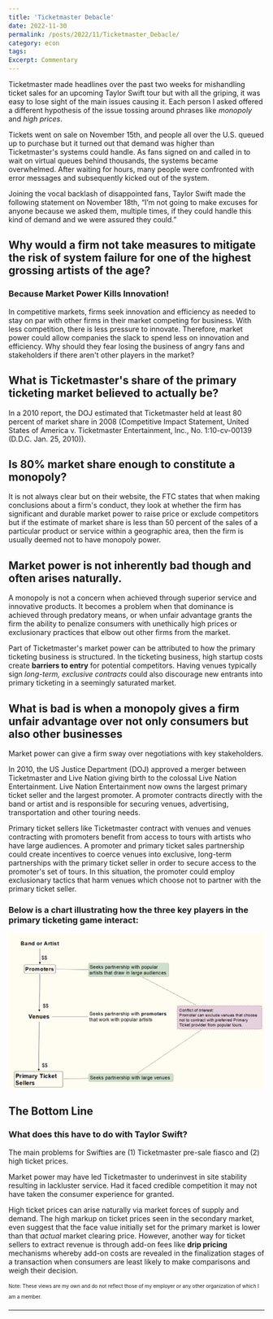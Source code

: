 ```yaml
---
title: 'Ticketmaster Debacle'
date: 2022-11-30
permalink: /posts/2022/11/Ticketmaster_Debacle/
category: econ
tags:
Excerpt: Commentary
---
```



Ticketmaster made headlines over the past two weeks for mishandling ticket sales for an upcoming Taylor Swift tour but with all the griping, it was easy to lose sight of the main issues causing it. Each person I asked offered a different hypothesis of the issue tossing around phrases like *monopoly* and *high prices*. 

Tickets went on sale on November 15th, and people all over the U.S. queued up to purchase but it turned out that demand was higher than Ticketmaster's systems could handle. As fans signed on and called in to wait on virtual queues behind thousands, the systems became overwhelmed. After waiting for hours, many people were confronted with error messages and subsequently kicked out of the system. 

Joining the vocal backlash of disappointed fans, Taylor Swift made the following  statement on November 18th, “I’m not going to make excuses for anyone because we asked them, multiple times, if they could handle this kind of demand and we were assured they could.”


## Why would a firm not take measures to mitigate the risk of system failure for one of the highest grossing artists of the age? 
### Because Market Power Kills Innovation!
In competitive markets, firms seek innovation and efficiency as needed to stay on par with other firms in their market competing for business. With less competition, there is less pressure to innovate. Therefore, market power could allow companies the slack to spend less on innovation and efficiency. Why should they fear losing the business of angry fans and stakeholders if there aren't other players in the market? 


## What is Ticketmaster's share of the primary ticketing market believed to actually be? 
In a 2010 report, the DOJ estimated that Ticketmaster held at least 80 percent of market share in 2008 (Competitive Impact Statement, United States of America v. Ticketmaster Entertainment, Inc., No. 1:10-cv-00139 (D.D.C. Jan. 25, 2010)). 

## Is 80% market share enough to constitute a monopoly?
It is not always clear but on their website, the FTC states that when making conclusions about a firm's conduct, they look at whether the firm has significant and durable market power to raise price or exclude competitors but if the estimate of market share is less than 50 percent of the sales of a particular product or service within a geographic area, then the firm is usually deemed not to have monopoly power. 

## Market power is not inherently bad though and often arises naturally.
A monopoly is not a concern when achieved through superior service and innovative products. It becomes a problem when that dominance is achieved through predatory means, or when unfair advantage grants the firm the ability to penalize consumers with unethically high prices or exclusionary practices that elbow out other firms from the market. 

Part of Ticketmaster's market power can be attributed to how the primary ticketing business is structured. In the ticketing business, high startup costs create **barriers to entry** for potential competitors. Having venues typically sign *long-term, exclusive contracts* could  also discourage new entrants into primary ticketing in a seemingly saturated market. 

## What is bad is when a monopoly gives a firm unfair advantage over not only consumers but also other businesses
Market power can give a firm sway over negotiations with key stakeholders. 

In 2010, the US Justice Department (DOJ) approved a merger between Ticketmaster and Live Nation giving birth to the colossal Live Nation Entertainment. Live Nation Entertainment now owns the largest primary ticket seller and the largest promoter. A promoter contracts directly with the band or artist and is responsible for securing venues, advertising, transportation and other touring needs. 

Primary ticket sellers like Ticketmaster contract with venues and venues contracting with promoters benefit from access to tours with artists who have large audiences. A promoter and primary ticket sales partnership could create incentives to coerce venues into exclusive, long-term partnerships with the primary ticket seller in order to secure access to the promoter's set of tours. In this situation, the promoter could employ exclusionary tactics that harm venues which choose not to partner with the primary ticket seller. 

### Below is a chart illustrating how the three key players in the primary ticketing game interact:
![](/images/Ticketmaster_explained.png)


## The Bottom Line
### What does this have to do with Taylor Swift?
The main problems for Swifties are (1) Ticketmaster pre-sale fiasco and (2) high ticket prices. 

Market power may have led Ticketmaster to underinvest in site stability resulting in lackluster service. Had it faced credible competition it may not have taken the consumer experience for granted. 

High ticket prices can arise naturally via market forces of supply and demand. The high markup on ticket prices seen in the secondary market, even suggest that the face value initially set for the primary market is lower than that *actual* market clearing price. However, another way for ticket sellers to extract revenue is through add-on fees like **drip pricing** mechanisms whereby add-on costs are revealed in the finalization stages of a transaction when consumers are least likely to make comparisons and weigh their decision.


<sub><sup>Note: These views are my own and do not reflect those of my employer or any other organization of which I am a member.</sup></sub>

------